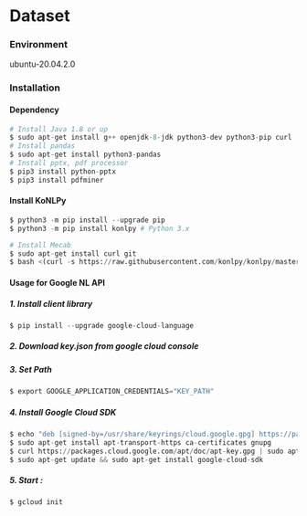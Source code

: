 # Dataset

### Environment
ubuntu-20.04.2.0

### Installation
#### Dependency
```python
# Install Java 1.8 or up
$ sudo apt-get install g++ openjdk-8-jdk python3-dev python3-pip curl
# Install pandas
$ sudo apt-get install python3-pandas
# Install pptx, pdf processor
$ pip3 install python-pptx
$ pip3 install pdfminer
```
#### Install KoNLPy
```python
$ python3 -m pip install --upgrade pip
$ python3 -m pip install konlpy # Python 3.x

# Install Mecab
$ sudo apt-get install curl git
$ bash <(curl -s https://raw.githubusercontent.com/konlpy/konlpy/master/scripts/mecab.sh)﻿
```

#### Usage for Google NL API
##### 1. Install client library
```python
$ pip install --upgrade google-cloud-language
```
##### 2. Download key.json from google cloud console
##### 3. Set Path
```python
$ export GOOGLE_APPLICATION_CREDENTIALS="KEY_PATH"
```
##### 4. Install Google Cloud SDK
```python
$ echo "deb [signed-by=/usr/share/keyrings/cloud.google.gpg] https://packages.cloud.google.com/apt cloud-sdk main" | sudo tee -a /etc/apt/sources.list.d/google-cloud-sdk.list
$ sudo apt-get install apt-transport-https ca-certificates gnupg
$ curl https://packages.cloud.google.com/apt/doc/apt-key.gpg | sudo apt-key --keyring /usr/share/keyrings/cloud.google.gpg add -
$ sudo apt-get update && sudo apt-get install google-cloud-sdk
```
##### 5. Start : 
```python
$ gcloud init
```




